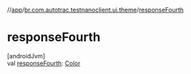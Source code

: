 //[app](../../index.md)/[br.com.autotrac.testnanoclient.ui.theme](index.md)/[responseFourth](response-fourth.md)

# responseFourth

[androidJvm]\
val [responseFourth](response-fourth.md): [Color](https://developer.android.com/reference/kotlin/androidx/compose/ui/graphics/Color.html)
